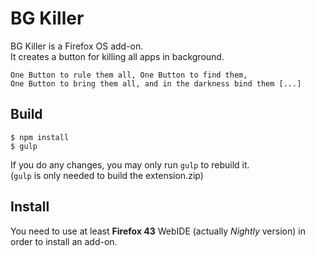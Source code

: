 # BG Killer

BG Killer is a Firefox OS add-on.   
It creates a button for killing all apps in background.

```
One Button to rule them all, One Button to find them,   
One Button to bring them all, and in the darkness bind them [...]
```
   
## Build   

```
$ npm install   
$ gulp   
```

If you do any changes, you may only run `gulp` to rebuild it.   
(`gulp` is only needed to build the extension.zip)   
   
## Install   
You need to use at least __Firefox 43__ WebIDE (actually *Nightly* version) in order to install an add-on.
